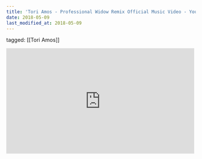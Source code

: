 ```yaml
---
title: 'Tori Amos - Professional Widow Remix Official Music Video - YouTube'
date: 2018-05-09
last_modified_at: 2018-05-09
---
```

tagged: [[Tori Amos]]
<iframe allow="accelerometer; autoplay; clipboard-write; encrypted-media; gyroscope; picture-in-picture" allowfullscreen="" frameborder="0" height="281" id="youtube_iframe" src="https://www.youtube.com/embed/Zqae5qyopok?feature=oembed&amp;enablejsapi=1&amp;origin=https://safe.txmblr.com&amp;wmode=opaque" width="500"></iframe>